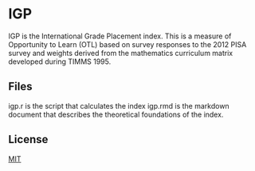 # IGP

IGP is the International Grade Placement index. This is a measure of Opportunity to Learn (OTL) based on survey responses to the 2012 PISA survey and weights derived from the mathematics curriculum matrix developed during TIMMS 1995.

## Files

igp.r is the script that calculates the index
igp.rmd is the markdown document that describes the theoretical foundations of the index.


## License
[MIT](https://choosealicense.com/licenses/mit/)
